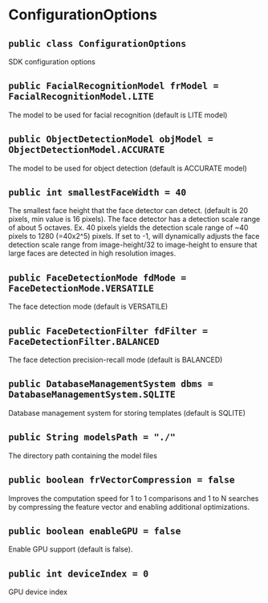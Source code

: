 # ConfigurationOptions

## `public class ConfigurationOptions`

SDK configuration options

## `public FacialRecognitionModel frModel = FacialRecognitionModel.LITE`

The model to be used for facial recognition (default is LITE model)

## `public ObjectDetectionModel objModel = ObjectDetectionModel.ACCURATE`

The model to be used for object detection (default is ACCURATE model)

## `public int smallestFaceWidth = 40`

The smallest face height that the face detector can detect. (default is 20 pixels, min value is 16 pixels). The face detector has a detection scale range of about 5 octaves. Ex. 40 pixels yields the detection scale range of ~40 pixels to 1280 (=40x2^5) pixels. If set to -1, will dynamically adjusts the face detection scale range from image-height/32 to image-height to ensure that large faces are detected in high resolution images.

## `public FaceDetectionMode fdMode = FaceDetectionMode.VERSATILE`

The face detection mode (default is VERSATILE)

## `public FaceDetectionFilter fdFilter = FaceDetectionFilter.BALANCED`

The face detection precision-recall mode (default is BALANCED)

## `public DatabaseManagementSystem dbms = DatabaseManagementSystem.SQLITE`

Database management system for storing templates (default is SQLITE)

## `public String modelsPath = "./"`

The directory path containing the model files

## `public boolean frVectorCompression = false`

Improves the computation speed for 1 to 1 comparisons and 1 to N searches by compressing the feature vector and enabling additional optimizations.

## `public boolean enableGPU = false`

Enable GPU support (default is false).

## `public int deviceIndex = 0`

GPU device index
